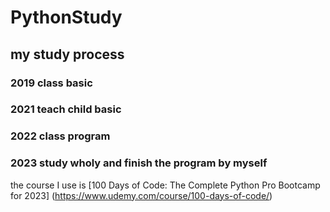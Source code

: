 # PythonStudy

## my study process

### 2019 class basic

### 2021 teach child basic

### 2022 class program

### 2023 study wholy and finish the program by myself
the course I use is
[100 Days of Code: The Complete Python Pro Bootcamp for 2023]
(https://www.udemy.com/course/100-days-of-code/)



